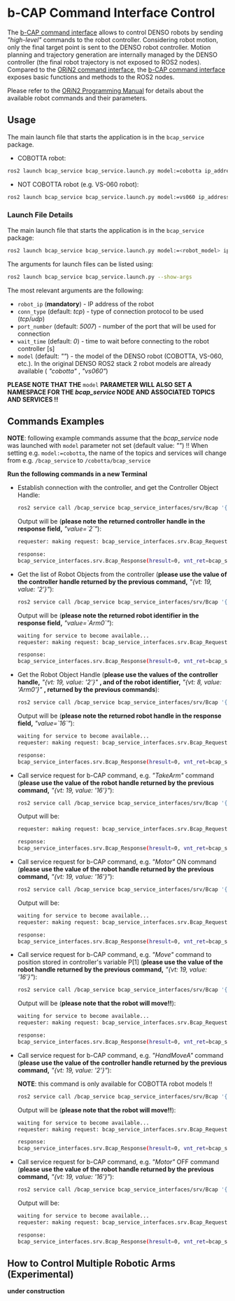 # b-CAP Command Interface Control

The [b-CAP command interface](https://www.denso-wave.com/en/robot/product/function/b-CAP.html) allows to control DENSO robots by sending _"high-level"_ commands to the robot controller.
Considering robot motion, only the final target point is sent to the DENSO robot controller.
Motion planning and trajectory generation are internally managed by the DENSO controller (the final robot trajectory is not exposed to ROS2 nodes).
Compared to the [ORiN2 command interface](denso_robot_core/README.md), the [b-CAP command interface](https://www.denso-wave.com/en/robot/product/function/b-CAP.html) exposes basic functions and methods to the ROS2 nodes.


Please refer to the [ORiN2 Programming Manual](http://eidtech.dyndns-at-work.com/support/RC8_Manual/img/001511/RC8_ProvGuide_en.pdf) for details about the available robot commands and their parameters.


## Usage

The main launch file that starts the application is in the `bcap_service` package.

  - COBOTTA robot:
	
   ```bash
   ros2 launch bcap_service bcap_service.launch.py model:=cobotta ip_address:=192.168.0.1
   ```

  - NOT COBOTTA robot (e.g. VS-060 robot):
	
   ```bash
   ros2 launch bcap_service bcap_service.launch.py model:=vs060 ip_address:=192.168.0.1
   ```


### Launch File Details

The main launch file that starts the application is in the `bcap_service` package:

   ```bash
   ros2 launch bcap_service bcap_service.launch.py model:=<robot_model> ip_address:=<robot_ip_address>
   ```

The arguments for launch files can be listed using:

   ```bash
   ros2 launch bcap_service bcap_service.launch.py --show-args
   ```

The most relevant arguments are the following: 

  - `robot_ip` (**mandatory**) - IP address of the robot
  - `conn_type` (default: _tcp_) - type of connection protocol to be used (_tcp_/_udp_)
  - `port_number` (default: _5007_) - number of the port that will be used for connection
  - `wait_time` (default: _0_) - time to wait before connecting to the robot controller \[s\]
  - `model` (default: _""_) - the model of the DENSO robot (COBOTTA, VS-060, etc.).
    In the original DENSO ROS2 stack 2 robot models are already available ( _"cobotta"_ , _"vs060"_)

**PLEASE NOTE THAT THE** `model` **PARAMETER WILL ALSO SET A NAMESPACE FOR THE _bcap\_service_ NODE AND ASSOCIATED TOPICS AND SERVICES !!**

## Commands Examples

**NOTE**: following example commands assume that the _bcap\_service_ node was launched with `model` parameter not set (default value: _""_) !!
When setting e.g.  `model:=cobotta`, the name of the topics and services will change from e.g. `/bcap_service` to `/cobotta/bcap_service`

**Run the following commands in a new Terminal**

 - Establish connection with the controller, and get the Controller Object Handle:
 
   ```bash
   ros2 service call /bcap_service bcap_service_interfaces/srv/Bcap '{func_id: 3, vnt_args: [{vt: 8, value: "b-CAP"}, {vt: 8, value: "CaoProv.DENSO.VRC"}, {vt: 8, value: "localhost"}, {vt: 8, value: ""}] }'
   ```
	 
   Output will be (**please note the returned controller handle in the response field,** _"value=\`2\`"_):
	 
   ```bash
   requester: making request: bcap_service_interfaces.srv.Bcap_Request(func_id=3, vnt_args=[bcap_service_interfaces.msg.Variant(vt=8, value='b-CAP'), bcap_service_interfaces.msg.Variant(vt=8, value='CaoProv.DENSO.VRC'), bcap_service_interfaces.msg.Variant(vt=8, value='localhost'), bcap_service_interfaces.msg.Variant(vt=8, value='')])

   response:
   bcap_service_interfaces.srv.Bcap_Response(hresult=0, vnt_ret=bcap_service_interfaces.msg.Variant(vt=19, value='2'))
   ```


 - Get the list of Robot Objects from the controller (**please use the value of the controller handle returned by the previous command,** _"{vt: 19, value: \'2\'}"_):
 
   ```bash
   ros2 service call /bcap_service bcap_service_interfaces/srv/Bcap '{func_id: 13, vnt_args: [{vt: 19, value: '2'}, {vt: 8, value: ''}] }'
   ```
	 
   Output will be (**please note the returned robot identifier in the response field,** _"value=\`Arm0\`"_):
	 
   ```bash
   waiting for service to become available...
   requester: making request: bcap_service_interfaces.srv.Bcap_Request(func_id=13, vnt_args=[bcap_service_interfaces.msg.Variant(vt=19, value='2'), bcap_service_interfaces.msg.Variant(vt=8, value='None')])
   
   response:
   bcap_service_interfaces.srv.Bcap_Response(hresult=0, vnt_ret=bcap_service_interfaces.msg.Variant(vt=8200, value='Arm0'))
   ```
	 


 - Get the Robot Object Handle (**please use the values of the controller handle,** _"{vt: 19, value: \'2\'}"_ **, and of the robot identifier,** _"{vt: 8, value: \'Arm0\'}"_ **, returned by the previous commands**):
 
   ```bash
   ros2 service call /bcap_service bcap_service_interfaces/srv/Bcap '{func_id: 7, vnt_args: [{vt: 19, value: '2'}, {vt: 8, value: 'Arm0'}, {vt: 8, value: ''}] }'
   ```
	 
   Output will be (**please note the returned robot handle in the response field,** _"value=\`16\`"_):
	 
   ```bash
   waiting for service to become available...
   requester: making request: bcap_service_interfaces.srv.Bcap_Request(func_id=7, vnt_args=[bcap_service_interfaces.msg.Variant(vt=19, value='15'), bcap_service_interfaces.msg.Variant(vt=8, value='Arm0'), bcap_service_interfaces.msg.Variant(vt=8, value='None')])
   
   response:
   bcap_service_interfaces.srv.Bcap_Response(hresult=0, vnt_ret=bcap_service_interfaces.msg.Variant(vt=19, value='16'))
   ```


 - Call service request for b-CAP command, e.g. _"TakeArm"_ command (**please use the value of the robot handle returned by the previous command,** _"{vt: 19, value: \'16\'}"_):
 
   ```bash
   ros2 service call /bcap_service bcap_service_interfaces/srv/Bcap '{func_id: 64, vnt_args: [{vt: 19, value: '16'}, {vt: 8, value: 'TakeArm'}, {vt: 8195, value: "0,0"}] }'
   ```
	 
   Output will be:
	 
   ```bash
   requester: making request: bcap_service_interfaces.srv.Bcap_Request(func_id=64, vnt_args=[bcap_service_interfaces.msg.Variant(vt=19, value='16'), bcap_service_interfaces.msg.Variant(vt=8, value='TakeArm'), bcap_service_interfaces.msg.Variant(vt=8195, value='0,0')])
   
   response:
   bcap_service_interfaces.srv.Bcap_Response(hresult=0, vnt_ret=bcap_service_interfaces.msg.Variant(vt=0, value=''))
   ```


 - Call service request for b-CAP command, e.g. _"Motor"_ ON command (**please use the value of the robot handle returned by the previous command,** _"{vt: 19, value: \'16\'}"_):
 
   ```bash
   ros2 service call /bcap_service bcap_service_interfaces/srv/Bcap '{func_id: 64, vnt_args: [{vt: 19, value: '16'}, {vt: 8, value: 'Motor'}, {vt: 8195, value: "1,0"}] }'
   ```
	 
   Output will be:
	 
   ```bash
   waiting for service to become available...
   requester: making request: bcap_service_interfaces.srv.Bcap_Request(func_id=64, vnt_args=[bcap_service_interfaces.msg.Variant(vt=19, value='16'), bcap_service_interfaces.msg.Variant(vt=8, value='Motor'), bcap_service_interfaces.msg.Variant(vt=8195, value='1,0')])
   
   response:
   bcap_service_interfaces.srv.Bcap_Response(hresult=0, vnt_ret=bcap_service_interfaces.msg.Variant(vt=0, value=''))
   ```


 - Call service request for b-CAP command, e.g. _"Move"_ command to position stored in controller's variable P\[1\] (**please use the value of the robot handle returned by the previous command,** _"{vt: 19, value: \'16\'}"_):
 
   ```bash
   ros2 service call /bcap_service bcap_service_interfaces/srv/Bcap '{func_id: 72, vnt_args: [{vt: 19, value: '16'}, {vt: 3, value: '1'}, {vt: 8, value: "P1"}, {vt: 8, value: 'SPEED=10'}] }'
   ```
	 
   Output will be (**please note that the robot will move!!**):
	 
   ```bash
   waiting for service to become available...
   requester: making request: bcap_service_interfaces.srv.Bcap_Request(func_id=72, vnt_args=[bcap_service_interfaces.msg.Variant(vt=19, value='16'), bcap_service_interfaces.msg.Variant(vt=3, value='1'), bcap_service_interfaces.msg.Variant(vt=8, value='P1'), bcap_service_interfaces.msg.Variant(vt=8, value='SPEED=10')])

   response:
   bcap_service_interfaces.srv.Bcap_Response(hresult=0, vnt_ret=bcap_service_interfaces.msg.Variant(vt=0, value=''))
   ```


 - Call service request for b-CAP command, e.g. _"HandMoveA"_ command (**please use the value of the controller handle returned by the previous command,** _"{vt: 19, value: \'2\'}"_):

   **NOTE**: this command is only available for COBOTTA robot models !!
	 
   ```bash
   ros2 service call /bcap_service bcap_service_interfaces/srv/Bcap '{func_id: 17, vnt_args: [{vt: 19, value: '2'}, {vt: 8, value: "HandMoveA"}, {vt: 8195, value: "30, 100"}] }'
   ```
	 
   Output will be (**please note that the robot will move!!**):
	 
   ```bash
   waiting for service to become available...
   requester: making request: bcap_service_interfaces.srv.Bcap_Request(func_id=17, vnt_args=[bcap_service_interfaces.msg.Variant(vt=19, value='2'), bcap_service_interfaces.msg.Variant(vt=8, value='HandMoveA'), bcap_service_interfaces.msg.Variant(vt=8195, value='30, 100')])

   response:
   bcap_service_interfaces.srv.Bcap_Response(hresult=0, vnt_ret=bcap_service_interfaces.msg.Variant(vt=0, value=''))
   ```


 - Call service request for b-CAP command, e.g. _"Motor"_ OFF command (**please use the value of the robot handle returned by the previous command,** _"{vt: 19, value: \'16\'}"_):
 
   ```bash
   ros2 service call /bcap_service bcap_service_interfaces/srv/Bcap '{func_id: 64, vnt_args: [{vt: 19, value: '16'}, {vt: 8, value: 'Motor'}, {vt: 8195, value: "0,0"}] }'
   ```
	 
   Output will be:
	 
   ```bash
   waiting for service to become available...
   requester: making request: bcap_service_interfaces.srv.Bcap_Request(func_id=64, vnt_args=[bcap_service_interfaces.msg.Variant(vt=19, value='16'), bcap_service_interfaces.msg.Variant(vt=8, value='Motor'), bcap_service_interfaces.msg.Variant(vt=8195, value='0,0')])
   
   response:
   bcap_service_interfaces.srv.Bcap_Response(hresult=0, vnt_ret=bcap_service_interfaces.msg.Variant(vt=0, value=''))
   ```


## How to Control Multiple Robotic Arms (Experimental)

**under construction**

